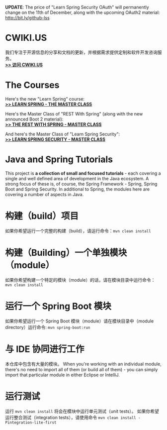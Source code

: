**UPDATE**: The price of "Learn Spring Security OAuth" will permanently change on the 11th of December, along with the upcoming OAuth2 material: http://bit.ly/github-lss

CWIKI.US 
==============================
我们专注于开源信息的分享和文档的更新，并根据需求提供定制和软件开发咨询服务。<br/>
**[>> 访问 CWIKI.US](https://www.cwiki.us/)**


The Courses
==============================


Here's the new "Learn Spring" course: <br/>
**[>> LEARN SPRING - THE MASTER CLASS](https://www.baeldung.com/learn-spring-course?utm_source=github&utm_medium=social&utm_content=tutorials&utm_campaign=ls#master-class)**

Here's the Master Class of "REST With Spring" (along with the new announced Boot 2 material): <br/>
**[>> THE REST WITH SPRING - MASTER CLASS](https://www.baeldung.com/rest-with-spring-course?utm_source=github&utm_medium=social&utm_content=tutorials&utm_campaign=rws#master-class)**

And here's the Master Class of "Learn Spring Security": <br/>
**[>> LEARN SPRING SECURITY - MASTER CLASS](https://www.baeldung.com/learn-spring-security-course?utm_source=github&utm_medium=social&utm_content=tutorials&utm_campaign=lss#master-class)**



Java and Spring Tutorials
================

This project is **a collection of small and focused tutorials** - each covering a single and well defined area of development in the Java ecosystem. 
A strong focus of these is, of course, the Spring Framework - Spring, Spring Boot and Spring Security. 
In additional to Spring, the modules here are covering a number of aspects in Java. 


构建（build）项目
====================
如果你希望运行一个完整的构建（build），请运行命令：`mvn clean install`


构建（Building）一个单独模块（module） 
====================
如果你希望构建一个特定的模块（module）的话，请在模块目录中运行命令：`mvn clean install`


运行一个 Spring Boot 模块
====================
如果你希望运行一个 Spring Boot 模块（module）请在模块目录中（module directory）运行命令: `mvn spring-boot:run` 


与 IDE 协同进行工作
====================
本仓库中包含有大量的模块。 
When you're working with an individual module, there's no need to import all of them (or build all of them) - you can simply import that particular module in either Eclipse or IntelliJ. 


运行测试
=============
运行 `mvn clean install` 将会在模块中运行单元测试（unit tests）。
如果你希望运行整合测试（integration tests），请使用命令 `mvn clean install -Pintegration-lite-first`




